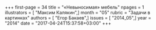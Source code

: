 +++
first-page = 34
title = "«Невыносимая» мебель"
npages = 1
illustrators = [ "Максим Калякин",]
month = "05"
rubric = "Задачи в картинках"
authors = [ "Егор Бакаев",]
issues = [ "2014_05",]
year = "2014"
date = "2017-04-24T15:37:58+03:00"
+++
